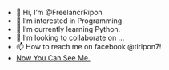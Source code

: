 - 👋 Hi, I’m @FreelancrRipon
- 👀 I’m interested in Programming.
- 🌱 I’m currently learning Python.
- 💞️ I’m looking to collaborate on ...
- 📫 How to reach me on facebook @tiripon7!
- [Now You Can See Me.](https://github.com/FreelancrRipon/FreelancrRipon/assets/133824688/e308c0b4-c0ef-4704-aa67-a21075d98e97)


<!---
FreelancrRipon/FreelancrRipon is a ✨ special ✨ repository because its `README.md` (this file) appears on your GitHub profile.
You can click the Preview link to take a look at your changes.
--->
